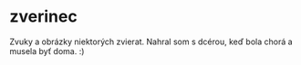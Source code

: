 # zverinec
Zvuky a obrázky niektorých zvierat. Nahral som s dcérou, keď bola chorá a musela byť doma. :)
